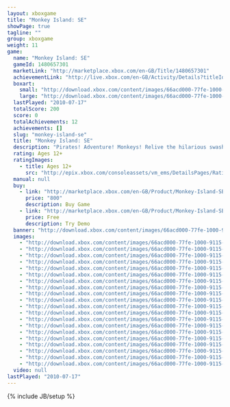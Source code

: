 ```yaml
---
layout: xboxgame
title: "Monkey Island: SE"
showPage: true
tagline: ""
group: xboxgame
weight: 11
game: 
  name: "Monkey Island: SE"
  gameId: 1480657301
  marketLink: "http://marketplace.xbox.com/en-GB/Title/1480657301"
  achievementLink: "http://live.xbox.com/en-GB/Activity/Details?titleId=1480657301"
  boxart: 
    small: "http://download.xbox.com/content/images/66acd000-77fe-1000-9115-d80258410995/1033/boxartsm.jpg"
    large: "http://download.xbox.com/content/images/66acd000-77fe-1000-9115-d80258410995/1033/boxartlg.jpg"
  lastPlayed: "2010-07-17"
  totalScore: 200
  score: 0
  totalAchievements: 12
  achievements: []
  slug: "monkey-island-se"
  title: "Monkey Island: SE"
  description: "Pirates! Adventure! Monkeys! Relive the hilarious swashbuckling misadventures of the wannabe pirate Guybrush Threepwood as he attempts to become the most infamous pirate in the Caribbean! Back by popular demand, The Secret of Monkey Island&trade;: Special Edition faithfully re-imagines the internationally-acclaimed classic pirate adventure game from LucasArts in gorgeous HD detail. Featuring an all new re-imagined contemporary art style, hand-drawn and presented in 1080p, complete voice over by members of the original Monkey Island&trade; franchise cast, a re-mastered musical score using live instruments, plus scene-for scene-hot swap to seamlessly transition between Special Edition and Classic modes at anytime. This game requires the Xbox 360 hard drive. There are no refunds for this item. For more information, see www.xbox.com/live/accounts."
  rating: Ages 12+
  ratingImages: 
    - title: Ages 12+
      src: "http://epix.xbox.com/consoleassets/vm_ems/DetailsPages/RatingSystemID/14/default/Values/14003.png"
  manual: null
  buy: 
    - link: "http://marketplace.xbox.com/en-GB/Product/Monkey-Island-SE/66acd000-77fe-1000-9115-d80258410995?purchase=1&amp;DownloadType=Game"
      price: "800"
      description: Buy Game
    - link: "http://marketplace.xbox.com/en-GB/Product/Monkey-Island-SE/66acd000-77fe-1000-9115-d80258410995?purchase=1&amp;DownloadType=GameDemo"
      price: Free
      description: Try Demo
  banner: "http://download.xbox.com/content/images/66acd000-77fe-1000-9115-d80258410995/1033/banner.png"
  images: 
    - "http://download.xbox.com/content/images/66acd000-77fe-1000-9115-d80258410995/1033/screenlg1.jpg"
    - "http://download.xbox.com/content/images/66acd000-77fe-1000-9115-d80258410995/1033/screenlg2.jpg"
    - "http://download.xbox.com/content/images/66acd000-77fe-1000-9115-d80258410995/1033/screenlg3.jpg"
    - "http://download.xbox.com/content/images/66acd000-77fe-1000-9115-d80258410995/1033/screenlg4.jpg"
    - "http://download.xbox.com/content/images/66acd000-77fe-1000-9115-d80258410995/1033/screenlg5.jpg"
    - "http://download.xbox.com/content/images/66acd000-77fe-1000-9115-d80258410995/1033/screenlg6.jpg"
    - "http://download.xbox.com/content/images/66acd000-77fe-1000-9115-d80258410995/1033/screenlg7.jpg"
    - "http://download.xbox.com/content/images/66acd000-77fe-1000-9115-d80258410995/1033/screenlg8.jpg"
    - "http://download.xbox.com/content/images/66acd000-77fe-1000-9115-d80258410995/1033/screenlg9.jpg"
    - "http://download.xbox.com/content/images/66acd000-77fe-1000-9115-d80258410995/1033/screenlg10.jpg"
    - "http://download.xbox.com/content/images/66acd000-77fe-1000-9115-d80258410995/1033/screenlg11.jpg"
    - "http://download.xbox.com/content/images/66acd000-77fe-1000-9115-d80258410995/1033/screenlg12.jpg"
    - "http://download.xbox.com/content/images/66acd000-77fe-1000-9115-d80258410995/1033/screenlg13.jpg"
    - "http://download.xbox.com/content/images/66acd000-77fe-1000-9115-d80258410995/1033/screenlg14.jpg"
    - "http://download.xbox.com/content/images/66acd000-77fe-1000-9115-d80258410995/1033/screenlg15.jpg"
    - "http://download.xbox.com/content/images/66acd000-77fe-1000-9115-d80258410995/1033/screenlg16.jpg"
    - "http://download.xbox.com/content/images/66acd000-77fe-1000-9115-d80258410995/1033/screenlg17.jpg"
    - "http://download.xbox.com/content/images/66acd000-77fe-1000-9115-d80258410995/1033/screenlg18.jpg"
    - "http://download.xbox.com/content/images/66acd000-77fe-1000-9115-d80258410995/1033/screenlg19.jpg"
    - "http://download.xbox.com/content/images/66acd000-77fe-1000-9115-d80258410995/1033/screenlg20.jpg"
  video: null
lastPlayed: "2010-07-17"
---
```

{% include JB/setup %}